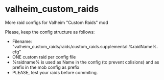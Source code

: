 # valheim_custom_raids
More raid configs for Valheim "Custom Raids" mod

Please, keep the config structure as follows:
- Filename: "valheim_custom_raids/raids/custom_raids.supplemental.%raidName%.cfg"
- ONE custom raid per config file
- %raidname% is used as Name in the config (to prevent colisions) and as prefix in the mob config as prefix
- PLEASE, test your raids before commiting.
